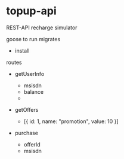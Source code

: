 # topup-api


REST-API recharge simulator

goose to run migrates 
- install



routes
- getUserInfo
    - msisdn
    - balance
    - 

- getOffers
   - [{
        id: 1, name: "promotion", value: 10 
    }]

- purchase
    -  offerId
    -  msisdn


